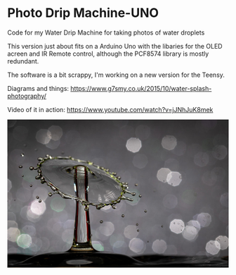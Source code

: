 # Photo Drip Machine-UNO
Code for my Water Drip Machine for taking photos of water droplets

This version just about fits on a Arduino Uno with the libaries for the OLED acreen and IR Remote control, although the PCF8574 library is mostly redundant.

The software is a bit scrappy, I'm working on a new version for the Teensy.

Diagrams and things: https://www.g7smy.co.uk/2015/10/water-splash-photography/

Video of it in action: https://www.youtube.com/watch?v=jJNhJuK8mek

<img src="https://github.com/kazzle101/PhotoDripMachine-UNO/blob/master/WaterDrops.jpg" />
